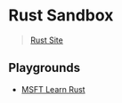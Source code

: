 # **Rust Sandbox**
> [Rust Site](https://www.rust-lang.org/)

## **Playgrounds**
- [MSFT Learn Rust](./msft-learn-rust)